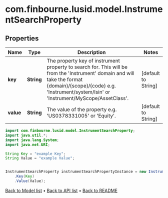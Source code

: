 # com.finbourne.lusid.model.InstrumentSearchProperty

## Properties

Name | Type | Description | Notes
------------ | ------------- | ------------- | -------------
**key** | **String** | The property key of instrument property to search for. This will be from the &#39;Instrument&#39; domain and will take the format {domain}/{scope}/{code} e.g. &#39;Instrument/system/Isin&#39; or &#39;Instrument/MyScope/AssetClass&#39;. | [default to String]
**value** | **String** | The value of the property e.g. &#39;US0378331005&#39; or &#39;Equity&#39;. | [default to String]

```java
import com.finbourne.lusid.model.InstrumentSearchProperty;
import java.util.*;
import java.lang.System;
import java.net.URI;

String Key = "example Key";
String Value = "example Value";


InstrumentSearchProperty instrumentSearchPropertyInstance = new InstrumentSearchProperty()
    .Key(Key)
    .Value(Value);
```


[Back to Model list](../README.md#documentation-for-models) &#8226; [Back to API list](../README.md#documentation-for-api-endpoints) &#8226; [Back to README](../README.md)
